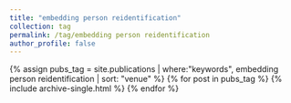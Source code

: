 ```yaml
---
title: "embedding person reidentification"
collection: tag
permalink: /tag/embedding person reidentification
author_profile: false
---
```

{% assign pubs_tag = site.publications | where:"keywords", embedding person reidentification | sort: "venue" %}
{% for post in pubs_tag %}
  {% include archive-single.html %}
{% endfor %}